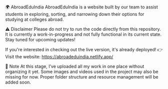 🌍 AbroadEduIndia
AbroadEduIndia is a website built by our team to assist students in exploring, sorting, and narrowing down their options for studying at colleges abroad.

⚠️ Disclaimer
Please do not try to run the code directly from this repository.
It is currently a work-in-progress and not fully functional in its current state. Stay tuned for upcoming updates!

If you're interested in checking out the live version, it's already deployed!
👉 Visit the website: https://abroadeduindia.netlify.app/

📝 Note
At this stage, I’ve uploaded all my work in one place without organizing it yet. Some images and videos used in the project may also be missing for now. Proper folder structure and resource management will be added soon.
